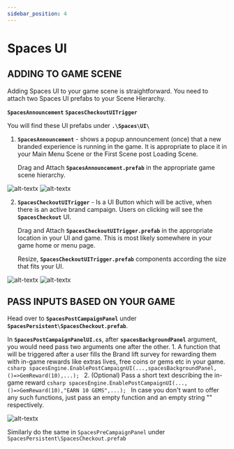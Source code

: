 ```yaml
---
sidebar_position: 4
---
```


# Spaces UI

## ADDING TO GAME SCENE
Adding Spaces UI to your game scene is straightforward. You need to attach two Spaces UI prefabs to your Scene Hierarchy. 

**```SpacesAnnouncement```**
**```SpacesCheckoutUITrigger```**

You will find these UI prefabs under **```.\Spaces\UI\```**

1. **```SpacesAnnouncement```** - shows a popup announcement (once) that a new branded experience is running in the game. It is appropriate to place it in your Main Menu Scene or the First Scene post Loading Scene.

    Drag and Attach **```SpacesAnnouncement.prefab```** in the appropriate game scene hierarchy.

![alt-textx](@site/static/announcement-1.png)
![alt-textx](@site/static/announcement-2.png)

2. **```SpacesCheckoutUITrigger```** -  Is a UI Button which will be active, when there is an active brand campaign. Users on clicking will see the **```SpacesCheckout```** UI.

    Drag and Attach **```SpacesCheckoutUITrigger.prefab```** in the appropriate location in your UI and game. This is most likely somewhere in your game home or menu page.

    Resize, **```SpacesCheckoutUITrigger.prefab```**  components according the size that fits your UI.

![alt-textx](@site/static/checkoutUITrigger-1.png)
![alt-textx](@site/static/checkoutUITrigger-2.png)

## PASS INPUTS BASED ON YOUR GAME
Head over to **```SpacesPostCampaignPanel```** under **```SpacesPersistent\SpacesCheckout.prefab```**. 

In **```SpacesPostCampaignPanelUI.cs```**, after **```spacesBackgroundPanel```** argument,  you would need pass two arguments one after the other.
    1. A function that will be triggered after a user fills the Brand lift survey for rewarding them with in-game rewards like extras lives, free coins or gems etc in your game.
    ```csharp
    spacesEngine.EnablePostCampaignUI(...,spacesBackgroundPanel,()=>GemReward(10),...);
    ``` 
    2. (Optional) Pass a short text describing the in-game reward
    ```csharp
    spacesEngine.EnablePostCampaignUI(...,()=>GemReward(10),"EARN 10 GEMS",...);
    ```
In case you don't want to offer any such functions, just pass an empty function and an empty string "" respectively.

![alt-textx](@site/static/ui-postcampaignpanel-1.png)




Similarly do the same in ```SpacesPreCampaignPanel``` under ```SpacesPersistent\SpacesCheckout.prefab```